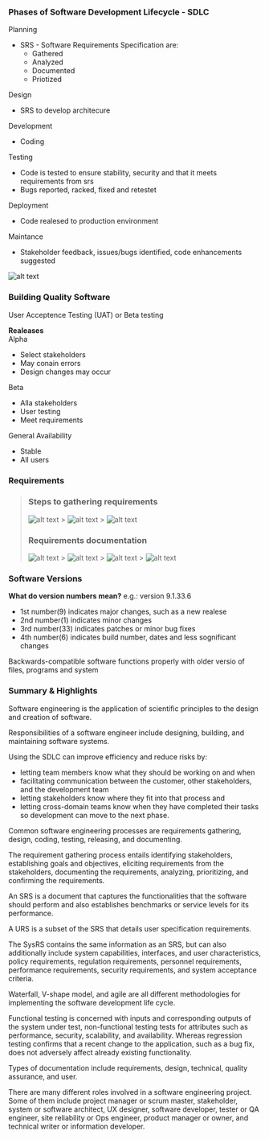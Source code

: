 ### Phases of Software Development Lifecycle - SDLC

Planning

- SRS - Software Requirements Specification are:
  - Gathered
  - Analyzed
  - Documented
  - Priotized

Design

- SRS to develop architecure

Development

- Coding

Testing

- Code is tested to ensure stability, security and that it meets requirements from srs
- Bugs reported, racked, fixed and retestet

Deployment

- Code realesed to production environment

Maintance

- Stakeholder feedback, issues/bugs identified, code enhancements suggested

![alt text](SDLC.png)

### Building Quality Software

User Acceptence Testing (UAT) or Beta testing

**Realeases**  
Alpha

- Select stakeholders
- May conain errors
- Design changes may occur

Beta

- Alla stakeholders
- User testing
- Meet requirements

General Availability

- Stable
- All users

### Requirements

> ### Steps to gathering requirements
>
> ![alt text](<Ideintifying Stakeholders.png>) > ![alt text](<Ideintifying Stakeholders.png>) > ![alt text](<Eliciting, documenting, confirming.png>)
>
> ### Requirements documentation
>
> ![alt text](SRS.png) > ![alt text](SRS2.png) > ![alt text](URS.png) > ![alt text](SysRS.png)

### Software Versions

**What do version numbers mean?**
e.g.: version 9.1.33.6

- 1st number(9) indicates major changes, such as a new realese
- 2nd number(1) indicates minor changes
- 3rd number(33) indicates patches or minor bug fixes
- 4th number(6) indicates build number, dates and less sognificant changes

Backwards-compatible software functions properly with older versio of files, programs and system

### Summary & Highlights

Software engineering is the application of scientific principles to the design and creation of software.

Responsibilities of a software engineer include designing, building, and maintaining software systems.

Using the SDLC can improve efficiency and reduce risks by:

- letting team members know what they should be working on and when
- facilitating communication between the customer, other stakeholders, and the development team
- letting stakeholders know where they fit into that process and
- letting cross-domain teams know when they have completed their tasks so development can move to the next phase.

Common software engineering processes are requirements gathering, design, coding, testing, releasing, and documenting.

The requirement gathering process entails identifying stakeholders, establishing goals and objectives, eliciting requirements from the stakeholders, documenting the requirements, analyzing, prioritizing, and confirming the requirements.

An SRS is a document that captures the functionalities that the software should perform and also establishes benchmarks or service levels for its performance.

A URS is a subset of the SRS that details user specification requirements.

The SysRS contains the same information as an SRS, but can also additionally include system capabilities, interfaces, and user characteristics, policy requirements, regulation requirements, personnel requirements, performance requirements, security requirements, and system acceptance criteria.

Waterfall, V-shape model, and agile are all different methodologies for implementing the software development life cycle.

Functional testing is concerned with inputs and corresponding outputs of the system under test, non-functional testing tests for attributes such as performance, security, scalability, and availability. Whereas regression testing confirms that a recent change to the application, such as a bug fix, does not adversely affect already existing functionality.

Types of documentation include requirements, design, technical, quality assurance, and user.

There are many different roles involved in a software engineering project. Some of them include project manager or scrum master, stakeholder, system or software architect, UX designer, software developer, tester or QA engineer, site reliability or Ops engineer, product manager or owner, and technical writer or information developer.
